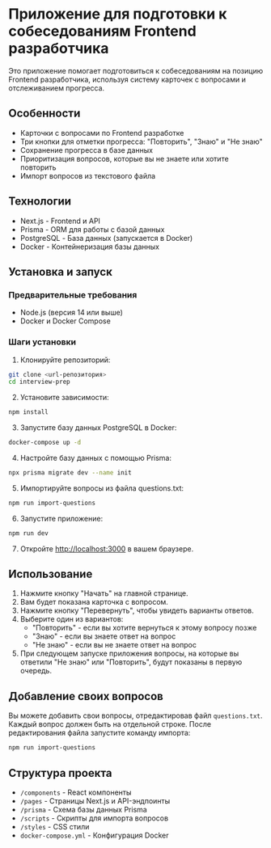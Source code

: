# Приложение для подготовки к собеседованиям Frontend разработчика

Это приложение помогает подготовиться к собеседованиям на позицию Frontend разработчика, используя систему карточек с вопросами и отслеживанием прогресса.

## Особенности

- Карточки с вопросами по Frontend разработке
- Три кнопки для отметки прогресса: "Повторить", "Знаю" и "Не знаю"
- Сохранение прогресса в базе данных
- Приоритизация вопросов, которые вы не знаете или хотите повторить
- Импорт вопросов из текстового файла

## Технологии

- Next.js - Frontend и API
- Prisma - ORM для работы с базой данных
- PostgreSQL - База данных (запускается в Docker)
- Docker - Контейнеризация базы данных

## Установка и запуск

### Предварительные требования

- Node.js (версия 14 или выше)
- Docker и Docker Compose

### Шаги установки

1. Клонируйте репозиторий:

```bash
git clone <url-репозитория>
cd interview-prep
```

2. Установите зависимости:

```bash
npm install
```

3. Запустите базу данных PostgreSQL в Docker:

```bash
docker-compose up -d
```

4. Настройте базу данных с помощью Prisma:

```bash
npx prisma migrate dev --name init
```

5. Импортируйте вопросы из файла questions.txt:

```bash
npm run import-questions
```

6. Запустите приложение:

```bash
npm run dev
```

7. Откройте [http://localhost:3000](http://localhost:3000) в вашем браузере.

## Использование

1. Нажмите кнопку "Начать" на главной странице.
2. Вам будет показана карточка с вопросом.
3. Нажмите кнопку "Перевернуть", чтобы увидеть варианты ответов.
4. Выберите один из вариантов:
   - "Повторить" - если вы хотите вернуться к этому вопросу позже
   - "Знаю" - если вы знаете ответ на вопрос
   - "Не знаю" - если вы не знаете ответ на вопрос
5. При следующем запуске приложения вопросы, на которые вы ответили "Не знаю" или "Повторить", будут показаны в первую очередь.

## Добавление своих вопросов

Вы можете добавить свои вопросы, отредактировав файл `questions.txt`. Каждый вопрос должен быть на отдельной строке. После редактирования файла запустите команду импорта:

```bash
npm run import-questions
```

## Структура проекта

- `/components` - React компоненты
- `/pages` - Страницы Next.js и API-эндпоинты
- `/prisma` - Схема базы данных Prisma
- `/scripts` - Скрипты для импорта вопросов
- `/styles` - CSS стили
- `docker-compose.yml` - Конфигурация Docker
